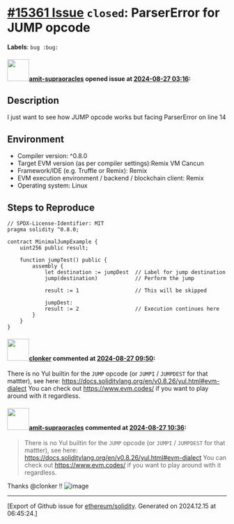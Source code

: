 # [\#15361 Issue](https://github.com/ethereum/solidity/issues/15361) `closed`: ParserError for JUMP opcode
**Labels**: `bug :bug:`


#### <img src="https://avatars.githubusercontent.com/u/84004854?u=139759a6cbe3ec745380d9215339f3f4301837db&v=4" width="50">[amit-supraoracles](https://github.com/amit-supraoracles) opened issue at [2024-08-27 03:16](https://github.com/ethereum/solidity/issues/15361):

## Description

I just want to see how JUMP opcode works but facing ParserError on line 14

## Environment

- Compiler version: ^0.8.0
- Target EVM version (as per compiler settings):Remix VM Cancun
- Framework/IDE (e.g. Truffle or Remix): Remix
- EVM execution environment / backend / blockchain client: Remix
- Operating system: Linux

## Steps to Reproduce
```
// SPDX-License-Identifier: MIT
pragma solidity ^0.8.0;

contract MinimalJumpExample {
    uint256 public result;

    function jumpTest() public {
        assembly {
            let destination := jumpDest  // Label for jump destination
            jump(destination)            // Perform the jump

            result := 1                  // This will be skipped

            jumpDest:
            result := 2                  // Execution continues here
        }
    }
}

```


#### <img src="https://avatars.githubusercontent.com/u/1685266?v=4" width="50">[clonker](https://github.com/clonker) commented at [2024-08-27 09:50](https://github.com/ethereum/solidity/issues/15361#issuecomment-2312065386):

There is no Yul builtin for the `JUMP` opcode (or `JUMPI` / `JUMPDEST` for that mattter), see here: https://docs.soliditylang.org/en/v0.8.26/yul.html#evm-dialect
You can check out https://www.evm.codes/ if you want to play around with it regardless.

#### <img src="https://avatars.githubusercontent.com/u/84004854?u=139759a6cbe3ec745380d9215339f3f4301837db&v=4" width="50">[amit-supraoracles](https://github.com/amit-supraoracles) commented at [2024-08-27 10:36](https://github.com/ethereum/solidity/issues/15361#issuecomment-2312164483):

> There is no Yul builtin for the `JUMP` opcode (or `JUMPI` / `JUMPDEST` for that mattter), see here: https://docs.soliditylang.org/en/v0.8.26/yul.html#evm-dialect You can check out https://www.evm.codes/ if you want to play around with it regardless.

Thanks @clonker !!
![image](https://github.com/user-attachments/assets/ee389ecf-2b02-49c7-a983-dd8ca824b6d2)


-------------------------------------------------------------------------------



[Export of Github issue for [ethereum/solidity](https://github.com/ethereum/solidity). Generated on 2024.12.15 at 06:45:24.]
